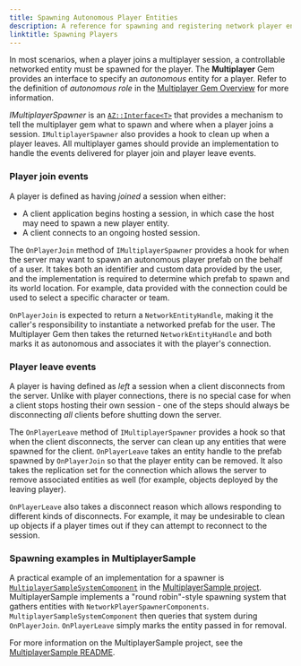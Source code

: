 ```yaml
---
title: Spawning Autonomous Player Entities
description: A reference for spawning and registering network player entities
linktitle: Spawning Players
---
```


In most scenarios, when a player joins a multiplayer session, a controllable networked entity must be spawned for the player. The **Multiplayer** Gem provides an interface to specify an *autonomous* entity for a player. Refer to the definition of *autonomous role* in the [Multiplayer Gem Overview](overview#multiplayer-entity-roles) for more information.

*IMultiplayerSpawner* is an [`AZ::Interface<T>`](/docs/user-guide/programming/az-interface) that provides a mechanism to tell the multiplayer gem what to spawn and where when a player joins a session. `IMultiplayerSpawner` also provides a hook to clean up when a player leaves. All multiplayer games should provide an implementation to handle the events delivered for player join and player leave events.

### Player join events

A player is defined as having *joined* a session when either:
  * A client application begins hosting a session, in which case the host may need to spawn a new player entity.
  * A client connects to an ongoing hosted session.
  
The `OnPlayerJoin` method of `IMultiplayerSpawner` provides a hook for when the server may want to spawn an autonomous player prefab on the behalf of a user. It takes both an identifier and custom data provided by the user, and the implementation is required to determine which prefab to spawn and its world location. For example, data provided with the connection could be used to select a specific character or team.

`OnPlayerJoin` is expected to return a `NetworkEntityHandle`, making it the caller's responsibility to instantiate a networked prefab for the user. The Multiplayer Gem then takes the returned `NetworkEntityHandle` and both marks it as autonomous and associates it with the player's connection.

### Player leave events

A player is having defined as *left* a session when a client disconnects from the server. Unlike with player connections, there is no special case for when a client stops hosting their own session - one of the steps should always be disconnecting *all* clients before shutting down the server.

The `OnPlayerLeave` method of `IMultiplayerSpawner` provides a hook so that when the client disconnects, the server can clean up any entities that were spawned for the client. `OnPlayerLeave` takes an entity handle to the prefab spawned by `OnPlayerJoin` so that the player entity can be removed. It also takes the replication set for the connection which allows the server to remove associated entities as well (for example, objects deployed by the leaving player).

`OnPlayerLeave` also takes a disconnect reason which allows responding to different kinds of disconnects. For example, it may be undesirable to clean up objects if a player times out if they can attempt to reconnect to the session.

### Spawning examples in MultiplayerSample

A practical example of an implementation for a spawner is [`MultiplayerSampleSystemComponent`](https://github.com/o3de/o3de-multiplayersample/blob/development/Gem/Code/Source/MultiplayerSampleSystemComponent.cpp) in the  [MultiplayerSample project](https://github.com/o3de/o3de-multiplayersample/). MultiplayerSample implements a "round robin"-style spawning system that gathers entities with `NetworkPlayerSpawnerComponents`. `MultiplayerSampleSystemComponent` then queries that system during `OnPlayerJoin`. `OnPlayerLeave` simply marks the entity passed in for removal. 

For more information on the MultiplayerSample project, see the [MultiplayerSample README](https://github.com/o3de/o3de-multiplayersample/blob/development/README.md).